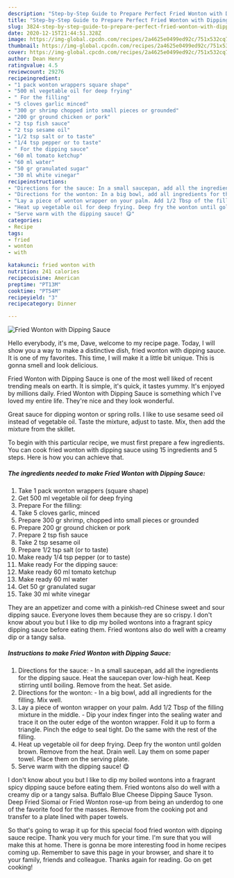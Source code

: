 ```yaml
---
description: "Step-by-Step Guide to Prepare Perfect Fried Wonton with Dipping Sauce"
title: "Step-by-Step Guide to Prepare Perfect Fried Wonton with Dipping Sauce"
slug: 3824-step-by-step-guide-to-prepare-perfect-fried-wonton-with-dipping-sauce
date: 2020-12-15T21:44:51.328Z
image: https://img-global.cpcdn.com/recipes/2a4625e0499ed92c/751x532cq70/fried-wonton-with-dipping-sauce-recipe-main-photo.jpg
thumbnail: https://img-global.cpcdn.com/recipes/2a4625e0499ed92c/751x532cq70/fried-wonton-with-dipping-sauce-recipe-main-photo.jpg
cover: https://img-global.cpcdn.com/recipes/2a4625e0499ed92c/751x532cq70/fried-wonton-with-dipping-sauce-recipe-main-photo.jpg
author: Dean Henry
ratingvalue: 4.5
reviewcount: 29276
recipeingredient:
- "1 pack wonton wrappers square shape"
- "500 ml vegetable oil for deep frying"
- " For the filling"
- "5 cloves garlic minced"
- "300 gr shrimp chopped into small pieces or grounded"
- "200 gr ground chicken or pork"
- "2 tsp fish sauce"
- "2 tsp sesame oil"
- "1/2 tsp salt or to taste"
- "1/4 tsp pepper or to taste"
- " For the dipping sauce"
- "60 ml tomato ketchup"
- "60 ml water"
- "50 gr granulated sugar"
- "30 ml white vinegar"
recipeinstructions:
- "Directions for the sauce: In a small saucepan, add all the ingredients for the dipping sauce. Heat the saucepan over low-high heat. Keep stirring until boiling. Remove from the heat. Set aside."
- "Directions for the wonton: In a big bowl, add all ingredients for the filling. Mix well."
- "Lay a piece of wonton wrapper on your palm. Add 1/2 Tbsp of the filling mixture in the middle.  Dip your index finger into the sealing water and trace it on the outer edge of the wonton wrapper. Fold it up to form a triangle. Pinch the edge to seal tight. Do the same with the rest of the filling."
- "Heat up vegetable oil for deep frying. Deep fry the wonton until golden brown. Remove from the heat. Drain well. Lay them on some paper towel. Place them on the serving plate."
- "Serve warm with the dipping sauce! 😋"
categories:
- Recipe
tags:
- fried
- wonton
- with

katakunci: fried wonton with 
nutrition: 241 calories
recipecuisine: American
preptime: "PT13M"
cooktime: "PT54M"
recipeyield: "3"
recipecategory: Dinner

---
```



![Fried Wonton with Dipping Sauce](https://img-global.cpcdn.com/recipes/2a4625e0499ed92c/751x532cq70/fried-wonton-with-dipping-sauce-recipe-main-photo.jpg)

Hello everybody, it's me, Dave, welcome to my recipe page. Today, I will show you a way to make a distinctive dish, fried wonton with dipping sauce. It is one of my favorites. This time, I will make it a little bit unique. This is gonna smell and look delicious.

Fried Wonton with Dipping Sauce is one of the most well liked of recent trending meals on earth. It is simple, it's quick, it tastes yummy. It's enjoyed by millions daily. Fried Wonton with Dipping Sauce is something which I've loved my entire life. They're nice and they look wonderful.

Great sauce for dipping wonton or spring rolls. I like to use sesame seed oil instead of vegetable oil. Taste the mixture, adjust to taste. Mix, then add the mixture from the skillet.


To begin with this particular recipe, we must first prepare a few ingredients. You can cook fried wonton with dipping sauce using 15 ingredients and 5 steps. Here is how you can achieve that.

<!--inarticleads1-->

##### The ingredients needed to make Fried Wonton with Dipping Sauce:

1. Take 1 pack wonton wrappers (square shape)
1. Get 500 ml vegetable oil for deep frying
1. Prepare  For the filling:
1. Take 5 cloves garlic, minced
1. Prepare 300 gr shrimp, chopped into small pieces or grounded
1. Prepare 200 gr ground chicken or pork
1. Prepare 2 tsp fish sauce
1. Take 2 tsp sesame oil
1. Prepare 1/2 tsp salt (or to taste)
1. Make ready 1/4 tsp pepper (or to taste)
1. Make ready  For the dipping sauce:
1. Make ready 60 ml tomato ketchup
1. Make ready 60 ml water
1. Get 50 gr granulated sugar
1. Take 30 ml white vinegar


They are an appetizer and come with a pinkish-red Chinese sweet and sour dipping sauce. Everyone loves them because they are so crispy. I don&#39;t know about you but I like to dip my boiled wontons into a fragrant spicy dipping sauce before eating them. Fried wontons also do well with a creamy dip or a tangy salsa. 

<!--inarticleads2-->

##### Instructions to make Fried Wonton with Dipping Sauce:

1. Directions for the sauce: - In a small saucepan, add all the ingredients for the dipping sauce. Heat the saucepan over low-high heat. Keep stirring until boiling. Remove from the heat. Set aside.
1. Directions for the wonton: - In a big bowl, add all ingredients for the filling. Mix well.
1. Lay a piece of wonton wrapper on your palm. Add 1/2 Tbsp of the filling mixture in the middle.  - Dip your index finger into the sealing water and trace it on the outer edge of the wonton wrapper. Fold it up to form a triangle. Pinch the edge to seal tight. Do the same with the rest of the filling.
1. Heat up vegetable oil for deep frying. Deep fry the wonton until golden brown. Remove from the heat. Drain well. Lay them on some paper towel. Place them on the serving plate.
1. Serve warm with the dipping sauce! 😋


I don&#39;t know about you but I like to dip my boiled wontons into a fragrant spicy dipping sauce before eating them. Fried wontons also do well with a creamy dip or a tangy salsa. Buffalo Blue Cheese Dipping Sauce Tyson. Deep Fried Siomai or Fried Wonton rose-up from being an underdog to one of the favorite food for the masses. Remove from the cooking pot and transfer to a plate lined with paper towels. 

So that's going to wrap it up for this special food fried wonton with dipping sauce recipe. Thank you very much for your time. I'm sure that you will make this at home. There is gonna be more interesting food in home recipes coming up. Remember to save this page in your browser, and share it to your family, friends and colleague. Thanks again for reading. Go on get cooking!
